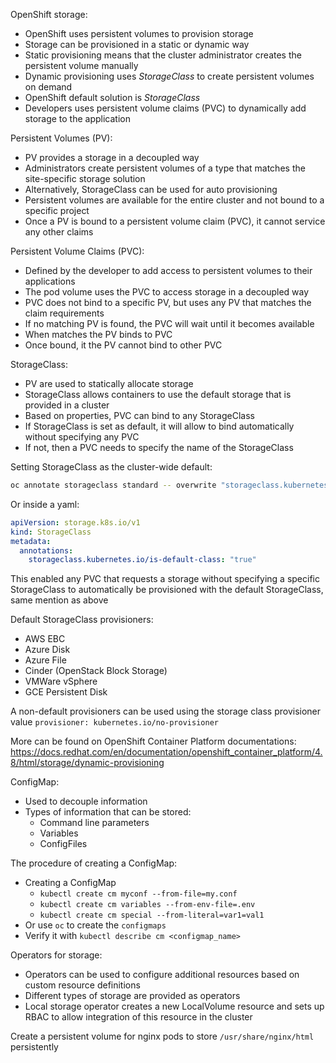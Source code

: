 OpenShift storage:
- OpenShift uses persistent volumes to provision storage
- Storage can be provisioned in a static or dynamic way
- Static provisioning means that the cluster administrator creates the persistent volume manually
- Dynamic provisioning uses *StorageClass* to create persistent volumes on demand
- OpenShift default solution is *StorageClass*
- Developers uses persistent volume claims (PVC) to dynamically add storage to the application

Persistent Volumes (PV):

- PV provides a storage in a decoupled way
- Administrators create persistent volumes of a type that matches the site-specific storage solution
- Alternatively, StorageClass can be used for auto provisioning
- Persistent volumes are available for the entire cluster and not bound to a specific project
- Once a PV is bound to a persistent volume claim (PVC), it cannot service any other claims

Persistent Volume Claims (PVC):

- Defined by the developer to add access to persistent volumes to their applications
- The pod volume uses the PVC to access storage in a decoupled way
- PVC does not bind to a specific PV, but uses any PV that matches the claim requirements
- If no matching PV is found, the PVC will wait until it becomes available
- When matches the PV binds to PVC
- Once bound, it the PV cannot bind to other PVC

StorageClass:

- PV are used to statically allocate storage
- StorageClass allows containers to use the default storage that is provided in a cluster
- Based on properties, PVC can bind to any StorageClass
- If StorageClass is set as default, it will allow to bind automatically without specifying any PVC
- If not, then a PVC needs to specify the name of the StorageClass

Setting StorageClass as the cluster-wide default: 
```sh
oc annotate storageclass standard -- overwrite "storageclass.kubernetes.io/is-default-class=true"
```

Or inside a yaml:

```yaml
apiVersion: storage.k8s.io/v1
kind: StorageClass
metadata:
  annotations:
	storageclass.kubernetes.io/is-default-class: "true"
```

This enabled any PVC that requests a storage without specifying a specific StorageClass to automatically be provisioned with the default StorageClass, same mention as above

Default StorageClass provisioners:

- AWS EBC
- Azure Disk
- Azure File
- Cinder (OpenStack Block Storage)
- VMWare vSphere
- GCE Persistent Disk

A non-default provisioners can be used using the storage class provisioner value `provisioner: kubernetes.io/no-provisioner`

More can be found on OpenShift Container Platform documentations: https://docs.redhat.com/en/documentation/openshift_container_platform/4.8/html/storage/dynamic-provisioning

ConfigMap:

- Used to decouple information
- Types of information that can be stored:
	- Command line parameters
	- Variables
	- ConfigFiles

The procedure of creating a ConfigMap:
- Creating a ConfigMap
	- `kubectl create cm myconf --from-file=my.conf`
	- `kubectl create cm variables --from-env-file=.env`
	- `kubectl create cm special --from-literal=var1=val1`
- Or use `oc` to create the `configmaps`
- Verify it with `kubectl describe cm <configmap_name>`

Operators for storage:

- Operators can be used to configure additional resources based on custom resource definitions
- Different types of storage  are provided as operators
- Local storage operator creates a new LocalVolume resource and sets up RBAC to allow integration of this resource in the cluster

Create a persistent volume for nginx pods to store `/usr/share/nginx/html` persistently